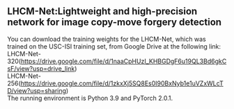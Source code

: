## **LHCM-Net:Lightweight and high-precision network for image copy-move forgery detection**  
You can download the training weights for the LHCM-Net, which was trained on the USC-ISI training set, from Google Drive at the following link:  
LHCM-Net-320(https://drive.google.com/file/d/1naaCpHUzI_KHBGDgF6u19QL3Bd6gkCsF/view?usp=drive_link)  
LHCM-Net-256(https://drive.google.com/file/d/1zkxXj5SQ8Es0I90BxNyb1e1uVZxWLcTD/view?usp=sharing)  
The running environment is Python 3.9 and PyTorch 2.0.1.

